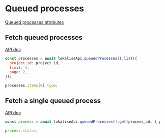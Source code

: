 # Queued processes

[Queued processes attributes](https://app.lokalise.com/api2docs/curl/#object-queued-processes)

## Fetch queued processes

[API doc](https://app.lokalise.com/api2docs/curl/#transition-list-all-processes-get)

```js
const processes = await lokaliseApi.queuedProcesses().list({
  project_id: project_id,
  limit: 1,
  page: 2,
});

processes.items[0].type;
```

## Fetch a single queued process

[API doc](https://app.lokalise.com/api2docs/curl/#transition-retrieve-a-process-get)

```js
const process = await lokaliseApi.queuedProcesses().get(process_id, { project_id: project_id });

process.status;
```
